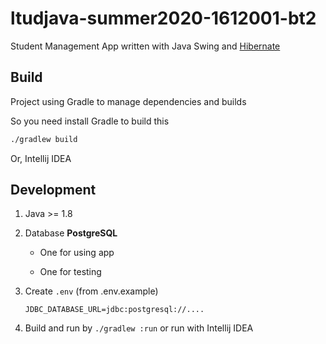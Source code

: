# ltudjava-summer2020-1612001-bt2
Student Management App written with Java Swing and [Hibernate](https://hibernate.org/orm/)

## Build

Project using Gradle to manage dependencies and builds

So you need install Gradle to build this

```bash
./gradlew build
```

Or, Intellij IDEA

## Development

1. Java >= 1.8

2. Database **PostgreSQL**
    
    + One for using app
    
    + One for testing
    
3. Create `.env` (from .env.example)

    ```dotenv
    JDBC_DATABASE_URL=jdbc:postgresql://....
    ```
    
4. Build and run by `./gradlew :run` or run with Intellij IDEA
